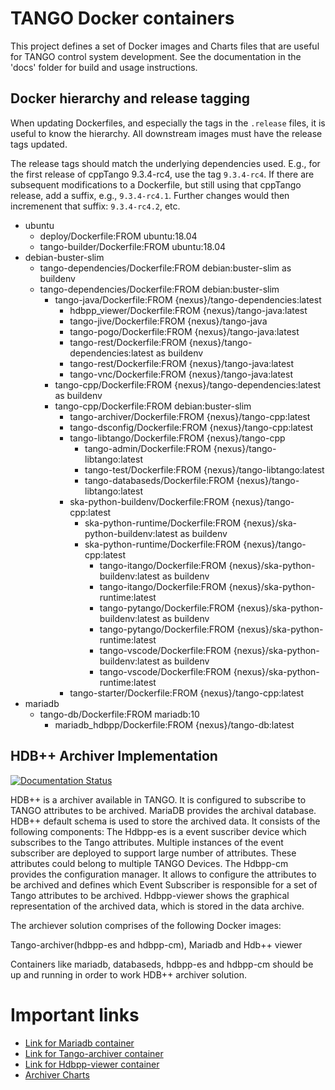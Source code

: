 # TANGO Docker containers

This project defines a set of Docker images and Charts files
that are useful for TANGO control system development.
See the documentation in the 'docs' folder for build and usage
instructions.


## Docker hierarchy and release tagging

When updating Dockerfiles, and especially the tags in the `.release` files,
it is useful to know the hierarchy.  All downstream images must have the release
tags updated.

The release tags should match the underlying dependencies used.  E.g., for the
first release of cppTango 9.3.4-rc4, use the tag `9.3.4-rc4`.  If there are
subsequent modifications to a Dockerfile, but still using that cppTango release,
add a suffix, e.g., `9.3.4-rc4.1`.  Further changes would then incremenent that
suffix: `9.3.4-rc4.2`, etc.

- ubuntu
  - deploy/Dockerfile:FROM ubuntu:18.04
  - tango-builder/Dockerfile:FROM ubuntu:18.04
- debian-buster-slim
  - tango-dependencies/Dockerfile:FROM debian:buster-slim as buildenv
  - tango-dependencies/Dockerfile:FROM debian:buster-slim
    - tango-java/Dockerfile:FROM {nexus}/tango-dependencies:latest
        - hdbpp_viewer/Dockerfile:FROM {nexus}/tango-java:latest
        - tango-jive/Dockerfile:FROM {nexus}/tango-java
        - tango-pogo/Dockerfile:FROM {nexus}/tango-java:latest
        - tango-rest/Dockerfile:FROM {nexus}/tango-dependencies:latest as buildenv
        - tango-rest/Dockerfile:FROM {nexus}/tango-java:latest
        - tango-vnc/Dockerfile:FROM {nexus}/tango-java:latest
    - tango-cpp/Dockerfile:FROM {nexus}/tango-dependencies:latest as buildenv
    - tango-cpp/Dockerfile:FROM debian:buster-slim
      - tango-archiver/Dockerfile:FROM {nexus}/tango-cpp:latest
      - tango-dsconfig/Dockerfile:FROM {nexus}/tango-cpp:latest
      - tango-libtango/Dockerfile:FROM {nexus}/tango-cpp
        - tango-admin/Dockerfile:FROM {nexus}/tango-libtango:latest
        - tango-test/Dockerfile:FROM {nexus}/tango-libtango:latest
        - tango-databaseds/Dockerfile:FROM {nexus}/tango-libtango:latest
      - ska-python-buildenv/Dockerfile:FROM {nexus}/tango-cpp:latest
        - ska-python-runtime/Dockerfile:FROM {nexus}/ska-python-buildenv:latest as buildenv
        - ska-python-runtime/Dockerfile:FROM {nexus}/tango-cpp:latest
          - tango-itango/Dockerfile:FROM {nexus}/ska-python-buildenv:latest as buildenv
          - tango-itango/Dockerfile:FROM {nexus}/ska-python-runtime:latest
          - tango-pytango/Dockerfile:FROM {nexus}/ska-python-buildenv:latest as buildenv
          - tango-pytango/Dockerfile:FROM {nexus}/ska-python-runtime:latest
          - tango-vscode/Dockerfile:FROM {nexus}/ska-python-buildenv:latest as buildenv
          - tango-vscode/Dockerfile:FROM {nexus}/ska-python-runtime:latest
      - tango-starter/Dockerfile:FROM {nexus}/tango-cpp:latest
- mariadb
  - tango-db/Dockerfile:FROM mariadb:10
    - mariadb_hdbpp/Dockerfile:FROM {nexus}/tango-db:latest


## HDB++ Archiver Implementation

[![Documentation Status](https://readthedocs.org/projects/ska-docker/badge/?version=latest)](https://developer.skatelescope.org/projects/ska-docker/en/latest/?badge=latest)


HDB++ is a archiver available in TANGO. It is configured to subscribe to TANGO attributes to be archived. MariaDB
provides the archival database. HDB++ default schema is used to store the archived data. It consists of the following
components:
The Hdbpp-es is a event suscriber device which subscribes to the Tango attributes. Multiple instances of the event
subscriber are deployed to support large number of attributes. These attributes could belong to multiple TANGO Devices.
The Hdbpp-cm provides the configuration manager. It allows to configure the attributes to be archived and defines which
Event Subscriber is responsible for a set of Tango attributes to be archived.
Hdbpp-viewer shows the graphical representation of the archived data, which is stored in the data archive.

The archiever solution comprises of the following Docker images:

Tango-archiver(hdbpp-es and hdbpp-cm), Mariadb and Hdb++ viewer

Containers like mariadb, databaseds, hdbpp-es and hdbpp-cm should be up and running in order to work HDB++ archiver solution.



# Important links
 * [Link for Mariadb container](https://gitlab.com/ska-telescope/ska-docker/-/tree/master/docker/tango/mariadb_hdbpp)
 * [Link for Tango-archiver container](https://gitlab.com/ska-telescope/ska-docker/-/tree/master/docker/tango/tango-archiver)
 * [Link for Hdbpp-viewer container](https://gitlab.com/ska-telescope/ska-docker/-/tree/master/docker/tango/hdbpp_viewer)
 * [Archiver Charts](https://gitlab.com/ska-telescope/ska-docker/-/tree/master/charts/archiver)
